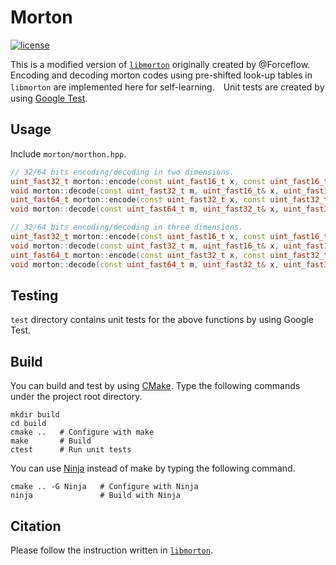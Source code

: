 # Morton
[![license](https://img.shields.io/github/license/mashape/apistatus.svg)](https://opensource.org/licenses/MIT)

This is a modified version of [`libmorton`](https://github.com/Forceflow/libmorton) originally created by @Forceflow. Encoding and decoding morton codes using pre-shifted look-up tables in `libmorton` are implemented here for self-learning.　Unit tests are created by using [Google Test](https://github.com/google/googletest).

## Usage

Include `morton/morthon.hpp`.

```cpp
// 32/64 bits encoding/decoding in two dimensions.
uint_fast32_t morton::encode(const uint_fast16_t x, const uint_fast16_t y);
void morton::decode(const uint_fast32_t m, uint_fast16_t& x, uint_fast16_t& y);
uint_fast64_t morton::encode(const uint_fast32_t x, const uint_fast32_t y);
void morton::decode(const uint_fast64_t m, uint_fast32_t& x, uint_fast32_t& y);

// 32/64 bits encoding/decoding in three dimensions.
uint_fast32_t morton::encode(const uint_fast16_t x, const uint_fast16_t y, const uint_fast16_t z);
void morton::decode(const uint_fast32_t m, uint_fast16_t& x, uint_fast16_t& y, const uint_fast16_t z);
uint_fast64_t morton::encode(const uint_fast32_t x, const uint_fast32_t y, const uint_fast32_t z);
void morton::decode(const uint_fast64_t m, uint_fast32_t& x, uint_fast32_t& y, const uint_fast32_t z);
```

## Testing

`test` directory contains unit tests for the above functions by using Google Test.

## Build

You can build and test by using [CMake](https://cmake.org/). Type the following commands under the project root directory.

```terminal
mkdir build
cd build
cmake ..   # Configure with make
make       # Build
ctest      # Run unit tests
```

You can use [Ninja](https://ninja-build.org/) instead of make by typing the following command.

```terminal
cmake .. -G Ninja   # Configure with Ninja
ninja               # Build with Ninja
```

## Citation

Please follow the instruction written in [`libmorton`](https://github.com/Forceflow/libmorton).
